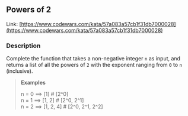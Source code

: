 ## Powers of 2

Link: [https://www.codewars.com/kata/57a083a57cb1f31db7000028](https://www.codewars.com/kata/57a083a57cb1f31db7000028)

### Description

Complete the function that takes a non-negative integer `n` as input, and returns a list of all the powers of `2` with the exponent ranging from `0` to `n` (inclusive).

> **Examples**
>
> n = 0 ==> [1] # [2^0]  
> n = 1 ==> [1, 2] # [2^0, 2^1]  
> n = 2 ==> [1, 2, 4] # [2^0, 2^1, 2^2]
